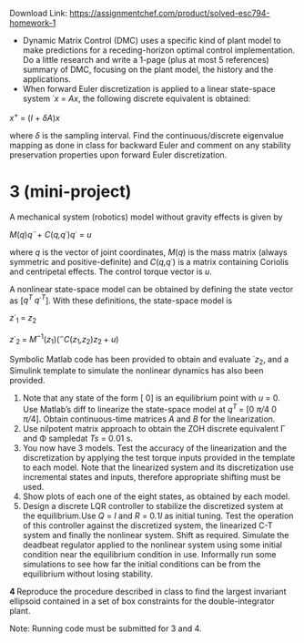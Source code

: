 Download Link: https://assignmentchef.com/product/solved-esc794-homework-1
<br>
<ul>

 <li>Dynamic Matrix Control (DMC) uses a specific kind of plant model to make predictions for a receding-horizon optimal control implementation. Do a little research and write a 1-page (plus at most 5 references) summary of DMC, focusing on the plant model, the history and the applications.</li>

 <li>When forward Euler discretization is applied to a linear state-space system ˙<em>x </em>= <em>Ax</em>, the following discrete equivalent is obtained:</li>

</ul>

<em>x</em><sup>+ </sup>= (<em>I </em>+ <em>δA</em>)<em>x</em>

where <em>δ </em>is the sampling interval. Find the continuous/discrete eigenvalue mapping as done in class for backward Euler and comment on any stability preservation properties upon forward Euler discretization.

<h1>3  (mini-project)</h1>

A mechanical system (robotics) model without gravity effects is given by

<em>M</em>(<em>q</em>)<em>q</em>¨+ <em>C</em>(<em>q,q</em>˙)<em>q</em>˙ = <em>u</em>

where <em>q </em>is the vector of joint coordinates, <em>M</em>(<em>q</em>) is the mass matrix (always symmetric and positive-definite) and <em>C</em>(<em>q,q</em>˙) is a matrix containing Coriolis and centripetal effects. The control torque vector is <em>u</em>.

A nonlinear state-space model can be obtained by defining the state vector as [<em>q<sup>T </sup>q</em>˙<em><sup>T</sup></em>]. With these definitions, the state-space model is

<em>z</em>˙<sub>1 </sub>=      <em>z</em><sub>2</sub>

<em>z</em>˙<sub>2 </sub>=          <em>M</em><sup>−1</sup>(<em>z</em><sub>1</sub>)(<sup>−</sup><em>C</em>(<em>z</em><sub>1</sub><em>,z</em><sub>2</sub>)<em>z</em><sub>2 </sub>+ <em>u</em>)

Symbolic Matlab code has been provided to obtain and evaluate ˙<em>z</em><sub>2</sub>, and a Simulink template to simulate the nonlinear dynamics has also been provided.

<ol>

 <li>Note that any state of the form [ 0] is an equilibrium point with <em>u </em>= 0. Use Matlab’s diff to linearize the state-space model at <em>q<sup>T </sup></em>= [0 <em>π/</em>4 0 <em>π/</em>4]. Obtain continuous-time matrices <em>A </em>and <em>B </em>for the linearization.</li>

 <li>Use nilpotent matrix approach to obtain the ZOH discrete equivalent Γ and Φ sampledat <em>T</em><em>s </em>= 0<em>.</em>01 s.</li>

 <li>You now have 3 models. Test the accuracy of the linearization and the discretization by applying the test torque inputs provided in the template to each model. Note that the linearized system and its discretization use incremental states and inputs, therefore appropriate shifting must be used.</li>

 <li>Show plots of each one of the eight states, as obtained by each model.</li>

 <li>Design a discrete LQR controller to stabilize the discretized system at the equilibrium.Use <em>Q </em>= <em>I </em>and <em>R </em>= 0<em>.</em>1<em>I </em>as initial tuning. Test the operation of this controller against the discretized system, the linearized C-T system and finally the nonlinear system. Shift as required. Simulate the deadbeat regulator applied to the nonlinear system using some initial condition near the equilibrium condition in use. Informally run some simulations to see how far the initial conditions can be from the equilibrium without losing stability.</li>

</ol>

<strong>4 </strong>Reproduce the procedure described in class to find the largest invariant ellipsoid contained in a set of box constraints for the double-integrator plant.

Note: Running code must be submitted for 3 and 4.